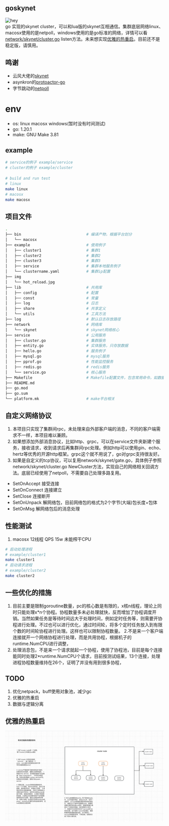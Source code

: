 ## goskynet
![hey](https://raw.githubusercontent.com/llsw/sgoly/dev/doc/sk/img/logo.gif)  
go 实现的skynet cluster，可以和lua版的skynet互相通信。集群底层网络linux、macosx使用的是netpoll，windows使用的是go标准的网络，详情可以看[network/skynet/cluster.go](network/skynet/cluster.go) listen方法。未来想实现[优雅的热重启](#优雅的热重启)。目前还不是稳定版，请慎用。
## 鸣谢
* 云风大佬的[skynet](https://github.com/cloudwu/skynet.git)
* asynkron的[protoactor-go](https://github.com/asynkron/protoactor-go.git)
* 字节跳动的[netpoll](https://github.com/cloudwego/hertz/tree/develop/pkg/network/netpoll)


# env
* os: linux macosx windows(暂时没有时间测试)
* go: 1.20.1
* make: GNU Make 3.81

## example
```bash
# service的例子 example/service
# cluster的例子 example/cluster

# build and run test
# linux
make linux
# macosx
make macosx
```

## 项目文件
```bash
.
├── bin                             # 编译产物，根据平台划分
│   └── macosx
├── example                         # 使用例子
│   ├── cluster1                    # 集群1
│   ├── cluster2                    # 集群2
│   ├── cluster3                    # 集群3
│   ├── service                     # 集群本地服务例子
│   └── clustername.yaml            # 集群ip配置
├── img
│   └── hot_reload.jpg
├── lib                             # 共用库
│   ├── config                      # 配置
│   ├── const                       # 常量
│   ├── log                         # 日志
│   ├── share                       # 共享定义
│   └── utils                       # 工具方法
├── log                             # 默认日志存放路径
├── network                         # 网络库
│   └── skynet                      # skynet网络核心
├── service                         # 公用服务
│   ├── cluster.go                  # 集群服务
│   ├── entity.go                   # 实体服务，只存放数据
│   ├── hello.go                    # 服务例子
│   ├── mysql.go                    # mysql服务
│   ├── pprof.go                    # 性能监控服务
│   ├── redis.go                    # redis服务
│   └── service.go                  # 核心服务
├── Makefile                        # Makefile配置文件，包含常用命令，如数据库orm模型生成命令
├── README.md       
├── go.mod                  
├── go.sum
└── platform.mk                     # make平台相关
```

## 自定义网络协议
1. 本项目只实现了集群间rpc，未处理来自外部客户端的消息，不同的客户端需求不一样，本项目难以兼顾。
2. 如果想添加外部消息协议，比如http、grpc，可以在service文件夹新建个服务，接收请求，收到请求后再集群间rpc处理。例如http可以使用gin、echo、hertz等优秀的开源http框架。grpc这个就不用说了，go对grpc支持很友好。
3. 如果是自定义的tcp协议，可以复用network/skynet/gate.go，具体例子参照network/skynet/cluster.go NewCluster方法，实现自己的网络相关回调方法。底层已经使用了netpoll，不需要自己处理多路复用。
* SetOnAccept  接受连接
* SetOnConnect 连接建立
* SetClose     连接断开
* SetOnUnpack  解网络包，目前网络包的格式为2个字节(大端)包长度+包体
* SetOnMsg     解网络包后的消息处理

## 性能测试
1. macosx 12线程 QPS 15w 未能榨干CPU
```bash
# 启动处理进程
# example/cluster1
make cluster1
# 启动请求进程
# example/cluster2  
make cluster2
```

## 一些优化的措施
1. 目前主要是限制goroutine数量，pc的核心数是有限的，x核n线程，理论上同时只能处理x*n个协程。协程数量多未必处理就快，反而增加了协程调度开销。当然如果任务是等待时间远大于处理时间，例如定时任务等，则需要开协程进行处理。不过也可以进行优化，通过时间轮，将多个定时任务放入到有限个数的时间轮协程进行处理。这样也可以限制协程数量。
2.不是来一个客户端连接就开一个网络协程进行处理，而是共用协程，根据机子的runtime.NumCPU进行调整，
3. 处理消息包，不是来一个请求就起一个协程，使用了协程池，目前是每个连接能同时处理2*runtime.NumCPU个请求，目前按测试结果，13个连接，处理进程协程数量维持在26个，证明了并没有用到很多协程，
## TODO

1. 优化netpack，buff使用对象池，减少gc
2. 优雅的热重启
3. 数据与逻辑分离

## 优雅的热重启
![hot_reload](img/hot_reload.jpg)
